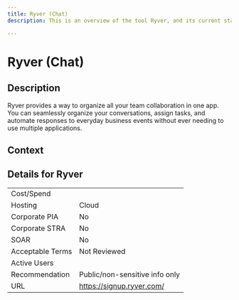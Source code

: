 ```yaml
---
title: Ryver (Chat)
description: This is an overview of the tool Ryver, and its current status  within BC Gov.

---
```


# Ryver (Chat)

## Description
Ryver provides a way to organize all your team collaboration in one app. You can seamlessly organize your conversations, assign tasks, and automate responses to everyday business events without ever needing to use multiple applications.

## Context


##  Details for Ryver

|   |   |
|---|---|
|Cost/Spend   |   |
|Hosting   | Cloud  |
|Corporate PIA   | No  |
|Corporate STRA   | No   |
|SOAR   | No  |
|Acceptable Terms   | Not Reviewed  |
|Active Users   |   |
|Recommendation   |  Public/non-sensitive info only |
|URL   | https://signup.ryver.com/  |
